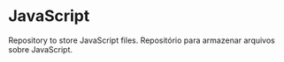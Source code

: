 # JavaScript
Repository to store JavaScript files.
Repositório para armazenar arquivos sobre JavaScript.
